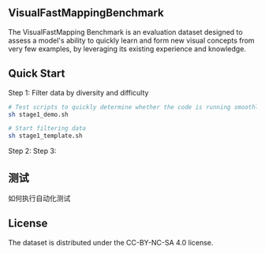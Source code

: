 ## VisualFastMappingBenchmark
The VisualFastMapping Benchmark is an evaluation dataset designed to assess a model's ability to quickly learn and form new visual concepts from very few examples, by leveraging its existing experience and knowledge.

## Quick Start
Step 1: Filter data by diversity and difficulty
```bash
# Test scripts to quickly determine whether the code is running smoothly
sh stage1_demo.sh

# Start filtering data
sh stage1_template.sh
```

Step 2: 
Step 3: 

## 测试
如何执行自动化测试

## License
The dataset is distributed under the CC-BY-NC-SA 4.0 license.

[changelog]: http://icode.baidu.com/repos/baidu_temp/acgbenchmark/vlmvisualicl/blob/master:CHANGELOG.md
